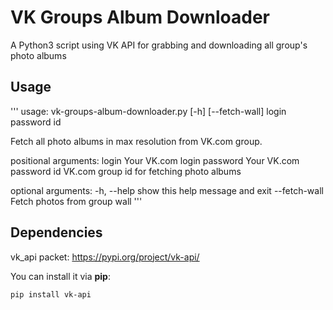# VK Groups Album Downloader
A Python3 script using VK API for grabbing and downloading all group's photo albums

## Usage

'''
usage: vk-groups-album-downloader.py [-h] [--fetch-wall] login password id

Fetch all photo albums in max resolution from VK.com group.

positional arguments:
  login         Your VK.com login
  password      Your VK.com password
  id            VK.com group id for fetching photo albums

optional arguments:
  -h, --help    show this help message and exit
  --fetch-wall  Fetch photos from group wall
'''

## Dependencies

vk_api packet: https://pypi.org/project/vk-api/

You can install it via **pip**:
```
pip install vk-api
```

